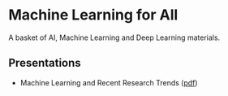 # Machine Learning for All
A basket of AI, Machine Learning and Deep Learning materials.


## Presentations
* Machine Learning and Recent Research Trends ([pdf](https://drive.google.com/open?id=1bzJnK4qfIyR0S3uJHpUOLunbvGHvhcJ7))


